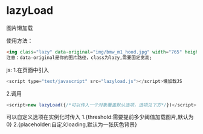 # lazyLoad
图片懒加载

使用方法：
```html
<img class="lazy" data-original="img/bmw_m1_hood.jpg" width="765" height="574">
注意：data-original是你的图片路径，class为lazy,需要固定宽高;
```
js:
1.在页面中引入
```javascript
<script type="text/javascript" src="lazyload.js"></script>懒加载JS
```
2.调用
```javascript
<script>new lazyLoad({/*可以传入一个对象覆盖默认选项，选项见下方*/})</script>
```    
可以自定义选项在实例化时传入
   1.{threshold:需要提前多少阈值加载图片,默认为0}
   2.{placeholder:自定义loading,默认为一张灰色背景}
   
